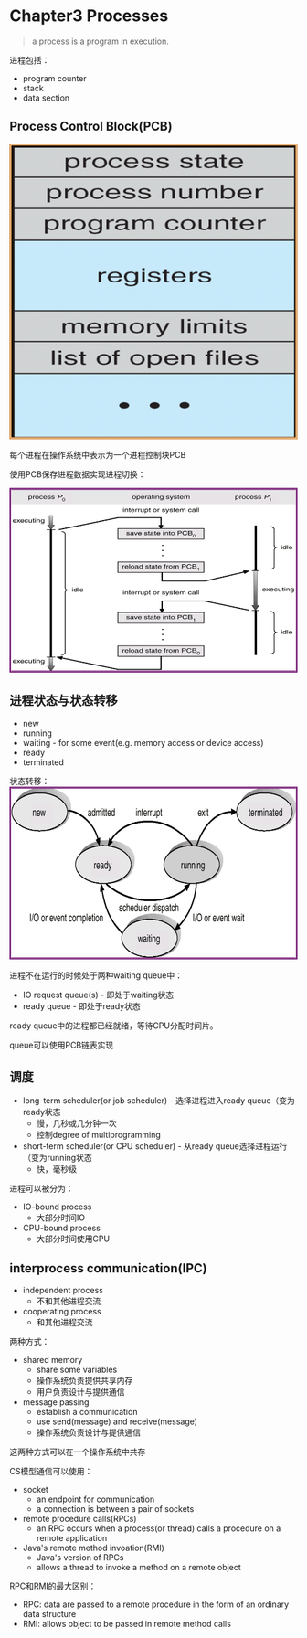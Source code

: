 # Chapter3 Processes

>a process is a program in execution.

进程包括：
- program counter
- stack
- data section

## Process Control Block(PCB)

![3-2](img/3-2.png)

每个进程在操作系统中表示为一个进程控制块PCB

使用PCB保存进程数据实现进程切换：

![3-3](img/3-3.png)

## 进程状态与状态转移

- new
- running
- waiting - for some event(e.g. memory access or device access)
- ready
- terminated


状态转移：
![3-1](img/3-1.png)

进程不在运行的时候处于两种waiting queue中：
- IO request queue(s) - 即处于waiting状态
- ready queue - 即处于ready状态

ready queue中的进程都已经就绪，等待CPU分配时间片。

queue可以使用PCB链表实现

## 调度

- long-term scheduler(or job scheduler) - 选择进程进入ready queue（变为ready状态
  - 慢，几秒或几分钟一次
  - 控制degree of multiprogramming
- short-term scheduler(or CPU scheduler) - 从ready queue选择进程运行（变为running状态
  - 快，毫秒级

进程可以被分为：
- IO-bound process
  - 大部分时间IO
- CPU-bound process
  - 大部分时间使用CPU

## interprocess communication(IPC)

- independent process
  - 不和其他进程交流
- cooperating process
  - 和其他进程交流

两种方式：
- shared memory
  - share some variables
  - 操作系统负责提供共享内存
  - 用户负责设计与提供通信
- message passing
  - establish a communication
  - use send(message) and receive(message)
  - 操作系统负责设计与提供通信

这两种方式可以在一个操作系统中共存

CS模型通信可以使用：
- socket
  - an endpoint for communication
  - a connection is between a pair of sockets
- remote procedure calls(RPCs)
  - an RPC occurs when a process(or thread) calls a procedure on a remote application
- Java's remote method invoation(RMI)
  - Java's version of RPCs
  - allows a thread to invoke a method on a remote object

RPC和RMI的最大区别：
- RPC: data are passed to a remote procedure in the form of an ordinary data structure
- RMI: allows object to be passed in remote method calls